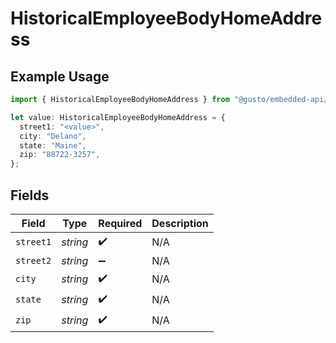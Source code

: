 # HistoricalEmployeeBodyHomeAddress

## Example Usage

```typescript
import { HistoricalEmployeeBodyHomeAddress } from "@gusto/embedded-api/models/components/historicalemployeebody.js";

let value: HistoricalEmployeeBodyHomeAddress = {
  street1: "<value>",
  city: "Delano",
  state: "Maine",
  zip: "88722-3257",
};
```

## Fields

| Field              | Type               | Required           | Description        |
| ------------------ | ------------------ | ------------------ | ------------------ |
| `street1`          | *string*           | :heavy_check_mark: | N/A                |
| `street2`          | *string*           | :heavy_minus_sign: | N/A                |
| `city`             | *string*           | :heavy_check_mark: | N/A                |
| `state`            | *string*           | :heavy_check_mark: | N/A                |
| `zip`              | *string*           | :heavy_check_mark: | N/A                |